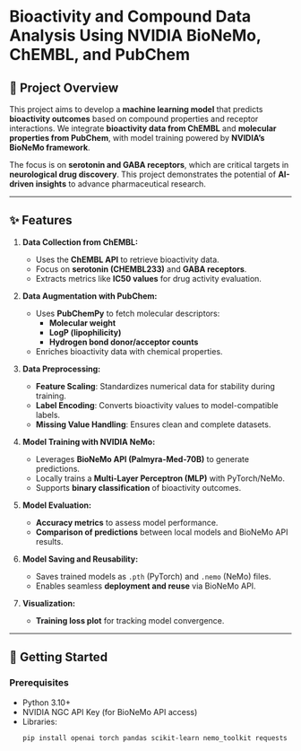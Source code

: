 # Bioactivity and Compound Data Analysis Using NVIDIA BioNeMo, ChEMBL, and PubChem

## 🧪 Project Overview
This project aims to develop a **machine learning model** that predicts **bioactivity outcomes** based on compound properties and receptor interactions. We integrate **bioactivity data from ChEMBL** and **molecular properties from PubChem**, with model training powered by **NVIDIA’s BioNeMo framework**. 

The focus is on **serotonin and GABA receptors**, which are critical targets in **neurological drug discovery**. This project demonstrates the potential of **AI-driven insights** to advance pharmaceutical research.

---

## ✨ Features
1. **Data Collection from ChEMBL:**
   - Uses the **ChEMBL API** to retrieve bioactivity data.
   - Focus on **serotonin (CHEMBL233)** and **GABA receptors**.
   - Extracts metrics like **IC50 values** for drug activity evaluation.

2. **Data Augmentation with PubChem:**
   - Uses **PubChemPy** to fetch molecular descriptors:
     - **Molecular weight**
     - **LogP (lipophilicity)**
     - **Hydrogen bond donor/acceptor counts**
   - Enriches bioactivity data with chemical properties.

3. **Data Preprocessing:**
   - **Feature Scaling**: Standardizes numerical data for stability during training.
   - **Label Encoding**: Converts bioactivity values to model-compatible labels.
   - **Missing Value Handling**: Ensures clean and complete datasets.

4. **Model Training with NVIDIA NeMo:**
   - Leverages **BioNeMo API (Palmyra-Med-70B)** to generate predictions.
   - Locally trains a **Multi-Layer Perceptron (MLP)** with PyTorch/NeMo.
   - Supports **binary classification** of bioactivity outcomes.

5. **Model Evaluation:**
   - **Accuracy metrics** to assess model performance.
   - **Comparison of predictions** between local models and BioNeMo API results.

6. **Model Saving and Reusability:**
   - Saves trained models as `.pth` (PyTorch) and `.nemo` (NeMo) files.
   - Enables seamless **deployment and reuse** via BioNeMo API.

7. **Visualization:**
   - **Training loss plot** for tracking model convergence.

---

## 🚀 Getting Started

### Prerequisites
- Python 3.10+
- NVIDIA NGC API Key (for BioNeMo API access)
- Libraries:
  ```bash
  pip install openai torch pandas scikit-learn nemo_toolkit requests pubchempy

